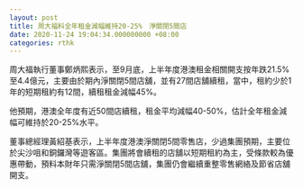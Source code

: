 ```yaml
---
layout: post
title: 周大福料全年租金減幅維持20-25%　淨關閉5間店
date: 2020-11-24 19:04:34.000000000 +08:00
categories: rthk
---
```


周大福執行董事鄭炳熙表示，至9月底，上半年度港澳租金相關開支按年跌21.5%至4.4億元，主要由於期內淨關閉5間店舖，並有27間店舖續租，當中，租約少於1年的短期租約有12間，續租租金減幅45%。

他預期，港澳全年度有近50間店續租，租金平均減幅40-50%，估計全年租金減幅可維持於20-25%水平。

董事總經理黃紹基表示，上半年度港澳淨關閉5間零售店，少過集團預期，主要位於尖沙咀和銅鑼灣等遊客區。集團將會續租的店舖以短期租約為主，受條款較為優惠帶動，預料本財年只需淨關閉5間店舖，集團仍會繼續重整零售網絡及節省店舖開支。
